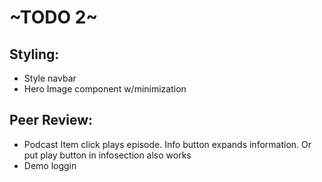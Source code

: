 # ~TODO 2~
## Styling:
* Style navbar
* Hero Image component w/minimization

## Peer Review:
* Podcast Item click plays episode. Info button expands information. Or put play button in infosection also works
* Demo loggin
